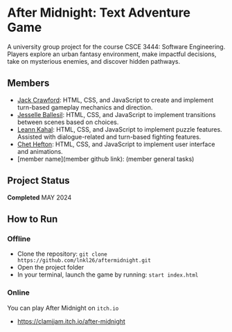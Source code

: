 # After Midnight: Text Adventure Game
A university group project for the course CSCE 3444: Software Engineering. Players explore an urban fantasy environment, make impactful decisions, take on mysterious enemies, and discover hidden pathways.
## Members
* [Jack Crawford](https://github.com/jhc027): HTML, CSS, and JavaScript to create and implement turn-based gameplay mechanics and direction.
* [Jesselle Ballesil](https://github.com/CjBallesil): HTML, CSS, and JavaScript to implement transitions between scenes based on choices.
* [Leann Kahal](https://github.com/lnkl26): HTML, CSS, and JavaScript to implement puzzle features. Assisted with dialogue-related and turn-based fighting features. 
* [Chet Hefton](https://github.com/ChetHefton): HTML, CSS, and JavaScript to implement user interface and animations.
* \[member name](member github link): (member general tasks)
## Project Status
**Completed** MAY 2024
## How to Run
### Offline
* Clone the repository: `git clone https://github.com/lnkl26/aftermidnight.git`
* Open the project folder
* In your terminal, launch the game by running: `start index.html`
### Online
You can play After Midnight on `itch.io`
* https://clamjjam.itch.io/after-midnight
